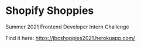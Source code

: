 # Shopify Shoppies

Summer 2021 Frontend Developer Intern Challenge

Find it here: https://jbcshoppies2021.herokuapp.com/



